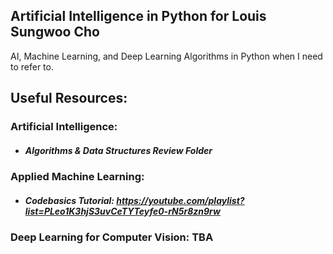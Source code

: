 ## Artificial Intelligence in Python for Louis Sungwoo Cho

AI, Machine Learning, and Deep Learning Algorithms in Python when I need to refer to.

## Useful Resources:

### Artificial Intelligence: 
 - ##### Algorithms & Data Structures Review Folder

### Applied Machine Learning: 
 - ##### Codebasics Tutorial: https://youtube.com/playlist?list=PLeo1K3hjS3uvCeTYTeyfe0-rN5r8zn9rw

### Deep Learning for Computer Vision: TBA
